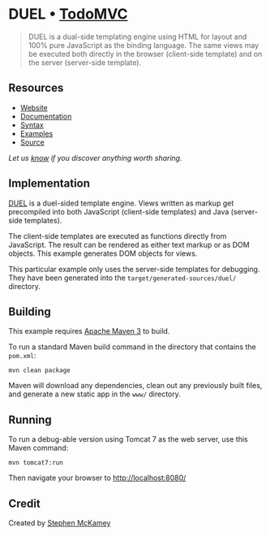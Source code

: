 # DUEL • [TodoMVC](http://todomvc.com)

> DUEL is a dual-side templating engine using HTML for layout and 100% pure JavaScript as the binding language. The same views may be executed both directly in the browser (client-side template) and on the server (server-side template).


## Resources

- [Website](http://duelengine.org)
- [Documentation](http://bitbucket.org/mckamey/duel/wiki/Home)
- [Syntax](https://bitbucket.org/mckamey/duel/wiki/Syntax)
- [Examples](https://bitbucket.org/mckamey/duel/wiki/Examples)
- [Source](https://bitbucket.org/mckamey/duel/src)

*Let us [know](https://github.com/tastejs/todomvc/issues) if you discover anything worth sharing.*


## Implementation

[DUEL](http://duelengine.org) is a duel-sided template engine. Views written as markup get precompiled into both JavaScript (client-side templates) and Java (server-side templates).

The client-side templates are executed as functions directly from JavaScript. The result can be rendered as either text markup or as DOM objects. This example generates DOM objects for views.

This particular example only uses the server-side templates for debugging. They have been generated into the `target/generated-sources/duel/` directory.


## Building

This example requires [Apache Maven 3](http://maven.apache.org/download.html) to build.

To run a standard Maven build command in the directory that contains the `pom.xml`:

	mvn clean package

Maven will download any dependencies, clean out any previously built files, and generate a new static app in the `www/` directory.


## Running

To run a debug-able version using Tomcat 7 as the web server, use this Maven command:

	mvn tomcat7:run

Then navigate your browser to <http://localhost:8080/>

## Credit

Created by [Stephen McKamey](http://mck.me)

